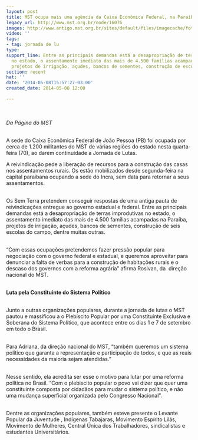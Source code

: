 ```yaml
---
layout: post
title: MST ocupa mais uma agência da Caixa Econômica Federal, na Paraíba
legacy_url: http://www.mst.org.br/node/16076
images: http://www.antigo.mst.org.br/sites/default/files/imagecache/foto_destaque/noname!.jpg
video: ''
tags:
- tag: jornada de lu
type: 
support_line: Entre as principais demandas está a desapropriação de terras improdutivas
  no estado, o assentamento imediato das mais de 4.500 famílias acampadas na Paraíba,
  projetos de irrigação, açudes, bancos de sementes, construção de escolas no campo.
section: recent
hat: ''
date: '2014-05-08T15:57:27-03:00'
created_date: 2014-05-08 12:00

---
```

<p><img style="margin: 10px;" src="http://www.antigo.mst.org.br/sites/default/files/noname%20%281%29.jpg" alt=""></p><p><em>Da Página do MST<br></em>&nbsp;</p><p>A sede do Caixa Econômica Federal de João Pessoa (PB) foi ocupada por cerca de 1.200 militantes do MST de várias regiões do estado nesta quarta-feira (70), ao darem continuidade a Jornada de Lutas.</p><p>A reivindicação pede a liberação de recursos para a construção das casas nos assentamentos rurais. Os estão mobilizados desde segunda-feira na capital paraibana ocupando a sede do Incra, sem data para retornar a seus assentamentos.</p><p><br>Os Sem Terra pretendem conseguir respostas de uma antiga pauta de reivindicações entregue ao governo estadual e federal. Entre as principais demandas está a desapropriação de terras improdutivas no estado, o assentamento imediato das mais de 4.500 famílias acampadas na Paraíba, projetos de irrigação, açudes, bancos de sementes, construção de seis escolas do campo, dentre muitas outras.</p><p><br>“Com essas ocupações pretendemos fazer pressão popular para negociação com o governo federal e estadual, e queremos aproveitar para denunciar a falta de verbas para a construção de habitações rurais e o descaso dos governos com a reforma agrária” afirma Rosivan, da &nbsp;direção nacional do MST.</p><p><strong><br>Luta pela Constituinte do Sistema Político</strong></p><p><br>Junto a outras organizações populares, durante a jornada de lutas o MST pautou e massificou a o Plebiscito Popular por uma Constituinte Exclusiva e Soberana do Sistema Político, que acontece entre os dias 1 e 7 de setembro em todo o Brasil.</p><p><br>Para Adriana, da direção nacional do MST, “também queremos um sistema político que garanta a representação e participação de todos, e que as reais necessidades da maioria sejam atendidas.”</p><p><br>Nesse sentido, ela acredita ser esse o motivo para lutar por uma reforma política no Brasil. “Com o plebiscito popular o povo vai dizer que quer uma constituinte composta por cidadãos para mudar o sistema político, e não uma mudança superficial organizada pelo Congresso Nacional”.</p><p><br>Dentre as organizações populares, também esteve presente o Levante Popular da Juventude , Indígenas Tabajaras, Movimento Espírito Lilás, Movimento de Mulheres, Central Única dos Trabalhadores, sindicalistas e estudantes Universitários.</p><p>&nbsp;</p>
